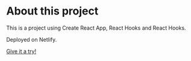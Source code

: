 # About this project

This is a project using Create React App, React Hooks and React Hooks.

Deployed on Netlify.

[Give it a try!](https://endictionary.netlify.app/)

